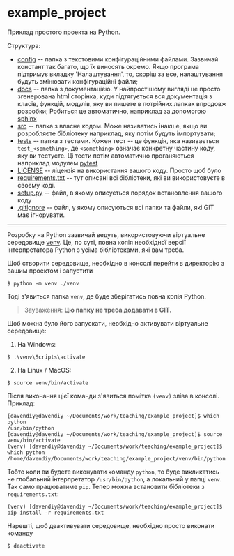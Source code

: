# example_project

Приклад простого проекта на Python.


Структура:

- [config](./config/) -- папка з текстовими конфігураційними файлами. Зазвичай констант так багато, що їх виносять окремо. Якщо програма підтримує вкладку 'Налаштування', то, скоріш за все, налаштування будуть змінювати конфігураційні файли;
- [docs](./docs/) -- папка з документацією. У найпростішому вигляді це просто згенерована html сторінка, куди підтягується вся документація з класів, функцій, модулів, яку ви пишете в потрійних лапках впродовж розробки; Робиться це автоматично, наприклад за допомогою [sphinx](https://www.sphinx-doc.org/en/master/)
- [src](./src) -- папка з власне кодом. Може називатись інакше, якщо ви розробляєте бібліотеку наприклад, яку потім будуть імпортувати;
- [tests](./tests/) -- папка з тестами. Кожен тест -- це функція, яка називається `test_<something>`, де `<something>` означає конкретну частину коду, яку ви тестуєте. Ці тести потім автоматично проганяються наприклад модулем [pytest](https://pypi.org/project/pytest/)
- [LICENSE](./LICENSE) -- ліцензія на використання вашого коду. Просто щоб було
- [requirements.txt](./requirements.txt) -- тут описані всі бібліотеки, які ви використовуєте в своєму коді.
- [setup.py](./setup.py) -- файл, в якому описується порядок встановлення вашого коду
- [.gitignore](./.gitignore) -- файл, у якому описуються всі папки та файли, які GIT має ігнорувати.

-----------

Розробку на Python зазвичай ведуть, використовуючи віртуальне середовище [venv](https://docs.python.org/3/library/venv.html). Це, по суті, повна копія необхідної версії інтерпретатора Python з усіма бібліотеками, які вам треба.

Щоб створити середовище, необхідно в консолі перейти в директорію з вашим проектом і запустити
```
$ python -m venv ./venv
```

Тоді з'явиться папка `venv`, де буде зберігатись повна копія Python.

> Зауваження: __Цю папку не треба додавати в GIT.__

Щоб можна було його запускати, необхідно активувати віртуальне середовище:

1. На Windows:
```
$ .\venv\Scripts\activate
```
2. На Linux / MacOS:
```
$ source venv/bin/activate
```

Після виконання цієї команди з'явиться помітка `(venv)` зліва в консолі. Приклад:

```
[davendiy@davendiy ~/Documents/work/teaching/example_project]$ which python
/usr/bin/python
[davendiy@davendiy ~/Documents/work/teaching/example_project]$ source venv/bin/activate
(venv) [davendiy@davendiy ~/Documents/work/teaching/example_project]$ which python
/home/davendiy/Documents/work/teaching/example_project/venv/bin/python
```

Тобто коли ви будете виконувати команду `python`, то буде викликатись не глобальний інтерпретатор `/usr/bin/python`, а локальний у папці `venv`. Так само працюватиме `pip`. Тепер можна встановити бібліотеки з `requirements.txt`:

```
(venv) [davendiy@davendiy ~/Documents/work/teaching/example_project]$ pip install -r requirements.txt
```

Нарешті, щоб деактивувати середовище, необхідно просто виконати команду
```
$ deactivate
```

